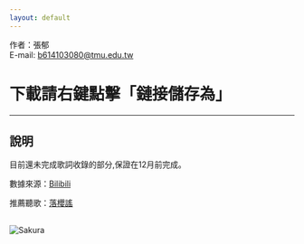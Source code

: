 ```yaml
---
layout: default
---
```

作者：張郁     
E-mail: b614103080@tmu.edu.tw
# 下載請右鍵點擊「鏈接儲存為」  
---
## [](#header-1)說明

目前還未完成歌詞收錄的部分,保證在12月前完成。

數據來源：[Bilibili](www.bilibili.com)  

推薦聽歌：[落櫻謠](http://www.bilibili.com/video/av737993/?from=search&seid=17465627870555694211)

## [](#header-2)
![Sakura](https://i.imgur.com/inwM1W6.jpg)
